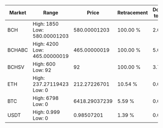 | Market | Range | Price| Retracement | Doubles to 50% |
| --- | --- | --- | --- | --- |
| BCH | High: 1850<br />Low: 580.00001203 | 580.00001203 | 100.00 % | 2.09 |
| BCHABC | High: 4200<br />Low: 465.00000019 | 465.00000019 | 100.00 % | 5.02 |
| BCHSV | High: 600<br />Low: 92 | 92 | 100.00 % | 3.76 |
| ETH | High: 237.27119423<br />Low: 0 | 212.27226701 | 10.54 % | 0.00 |
| BTC | High: 6798<br />Low: 0 | 6418.29037239 | 5.59 % | 0.00 |
| USDT | High: 0.999<br />Low: 0 | 0.98507201 | 1.39 % | 0.00 |
